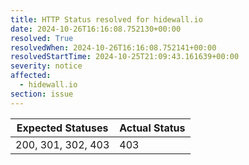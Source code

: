 ```yaml
---
title: HTTP Status resolved for hidewall.io
date: 2024-10-26T16:16:08.752130+00:00
resolved: True
resolvedWhen: 2024-10-26T16:16:08.752141+00:00
resolvedStartTime: 2024-10-25T21:09:43.161639+00:00
severity: notice
affected:
  - hidewall.io
section: issue
---
```


| Expected Statuses | Actual Status  |
|-------------------|----------------|
| 200, 301, 302, 403 | 403 |

